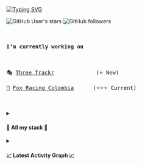 <!-- TEXT AUTOCOMPLETE -->

[![Typing SVG](https://readme-typing-svg.demolab.com?font=Cascadia+Code&weight=900&size=50&pause=1000&color=64a861&center=true&random=false&width=1000&height=100&lines=Hi+I'm+Kevnnard+%F0%9F%91%8B;I'm+full+stack+dev+%F0%9F%92%BB;I'm+indie+hacker++%F0%9F%98%AE)](https://git.io/typing-svg)

<!-- TAGS GITHUB -->

![GitHub User's stars](https://img.shields.io/github/stars/kevnnard?logo=github)
![GitHub followers](https://img.shields.io/github/followers/kevnnard?logo=github)

<pre>
  
<h4>I’m currently working on</h4>

🎭 <a href="https://challengetrackr.com">Three Trackr</a>             (⭐ New)
  
🦊 <a href="https://foxracing.com.co" taget="_blank">Fox Racing Colombia</a>      (⭐⭐⭐ Current)

</pre>

<pre></pre>
<details>
  <summary>
    <h4>🚨 All my stack 🚨</h4>
  </summary>

<table align="center">
<tr border="none">
<td width="50%" align="center">
  
## Programming languages
![typescript](https://img.shields.io/badge/-TypeScript-05122A?style=flat&logo=typescript)&nbsp;
![JavaScript](https://img.shields.io/badge/-JavaScript-05122A?style=flat&logo=javascript)&nbsp;
![Go](https://img.shields.io/badge/-Go_Lang-05122A?style=flat&logo=go)&nbsp;
![Python](https://img.shields.io/badge/-Python-05122A?style=flat&logo=python)&nbsp;
![Rust](https://img.shields.io/badge/-Rust-05122A?style=flat&logo=rust)&nbsp;
![dart](https://img.shields.io/badge/-Dart-05122A?style=flat&logo=dart)&nbsp;
![Ruby](https://img.shields.io/badge/-Ruby-05122A?style=flat&logo=ruby)&nbsp;

</td>
<td width="50%" align="center">

## Backend

![Node.js](https://img.shields.io/badge/-Node.js-05122A?style=flat&logo=node.js)&nbsp;
![Bun.js](https://img.shields.io/badge/-Bun-05122A?style=flat&logo=bun)&nbsp;
![Deno.js](https://img.shields.io/badge/-Deno-05122A?style=flat&logo=deno)&nbsp;
![Nestjs](https://img.shields.io/badge/-Nestjs-05122A?style=flat&logo=nestjs)&nbsp;
![graphql](https://img.shields.io/badge/-GraphQL-05122A?style=flat&logo=graphql)&nbsp;
![Apollographql](https://img.shields.io/badge/-Apollo-05122A?style=flat&logo=apollographql)&nbsp;
![Django](https://img.shields.io/badge/-Django-05122A?style=flat&logo=django&logoColor=092E20)&nbsp;

</td>
</tr>
</table>

<table align="center">
<tr border="none">
<td width="50%" align="center">

## Devops

![Dokcer](https://img.shields.io/badge/-Docker-05122A?style=flat&logo=docker)&nbsp;
![kubernetes](https://img.shields.io/badge/-Kubernetes-05122A?style=flat&logo=kubernetes)&nbsp;
![nginx](https://img.shields.io/badge/-NGINX-05122A?style=flat&logo=nginx)&nbsp;
![nginxproxymanager](https://img.shields.io/badge/-Nginx_Proxy_Manager-05122A?style=flat&logo=nginxproxymanager)&nbsp;
![Git](https://img.shields.io/badge/-Git-05122A?style=flat&logo=git)&nbsp;
![Amazon](https://img.shields.io/badge/-AWS-05122A?style=flat&logo=amazonaws)&nbsp;
![AmazonEC2](https://img.shields.io/badge/-AWS_EC2-05122A?style=flat&logo=amazonec2)&nbsp;
![amazoneks](https://img.shields.io/badge/-AWS_EKS-05122A?style=flat&logo=amazoneks)&nbsp;
![amazons3](https://img.shields.io/badge/-AWS_S3-05122A?style=flat&logo=amazons3)&nbsp;
![amazonroute53](https://img.shields.io/badge/-AWS_Route_53-05122A?style=flat&logo=amazonroute53)&nbsp;
![digitalocean](https://img.shields.io/badge/-Digital_Ocean-05122A?style=flat&logo=digitalocean)&nbsp;

</td>
<td width="50%" align="center">
  
## Frontend
![React](https://img.shields.io/badge/-React-05122A?style=flat&logo=react)&nbsp;
![Netx.JS](https://img.shields.io/badge/-Next.js-05122A?style=flat&logo=next.js)&nbsp;
![Astro](https://img.shields.io/badge/-Astro-05122A?style=flat&logo=astro)&nbsp;
![Remix](https://img.shields.io/badge/Remix-05122A?style=flat&logo=remix)&nbsp; 
![Vercel](https://img.shields.io/badge/Vercel-05122A?style=flat&logo=vercel)&nbsp; 
![netlify](https://img.shields.io/badge/Netlify-05122A?style=flat&logo=netlify)&nbsp;
![Zustand](https://img.shields.io/badge/-Zustand-05122A?style=flat&logo=zustand)&nbsp;
![redux.JS](https://img.shields.io/badge/-Redux-05122A?style=flat&logo=redux)&nbsp;
![TailwindCSS](https://img.shields.io/badge/-Tailwind_CSS-05122A?style=flat&logo=tailwindcss)&nbsp;
![Radixui](https://img.shields.io/badge/-Radix_UI-05122A?style=flat&logo=radixui)&nbsp;
![chadcn](https://img.shields.io/badge/-Shadcn_UI-05122A?style=flat&logo=shadcn/ui)&nbsp;
![mui](https://img.shields.io/badge/MUI-05122A?style=flat&logo=mui)&nbsp; 
![Bootstrap](https://img.shields.io/badge/-Bootstrap-05122A?style=flat&logo=bootstrap&logoColor=563D7C)&nbsp;
![HTML](https://img.shields.io/badge/-HTML-05122A?style=flat&logo=HTML5)&nbsp;
![CSS](https://img.shields.io/badge/-CSS-05122A?style=flat&logo=CSS3&logoColor=1572B6)&nbsp;
![shopify](https://img.shields.io/badge/Shopify-05122A?style=flat&logo=shopify)&nbsp;

</td>
</tr>
</table>

<table align="center">
<tr border="none">
<td width="50%" align="center">
  
## Database
![mongodb](https://img.shields.io/badge/-MongoDB-05122A?style=flat&logo=mongodb)&nbsp;
![postgresql](https://img.shields.io/badge/-PostgreSQL-05122A?style=flat&logo=postgresql)&nbsp;
![mysql](https://img.shields.io/badge/-MySQL-05122A?style=flat&logo=mysql)&nbsp;
![redis](https://img.shields.io/badge/-Redis-05122A?style=flat&logo=redis)&nbsp;
![sqlite](https://img.shields.io/badge/-SQLite-05122A?style=flat&logo=sqlite)&nbsp;

</td>
<td width="50%" align="center">
  
## Tools
![Neo Vim](https://img.shields.io/badge/-Neo_Vim-05122A?style=flat&logo=neovim)&nbsp;
![fedora](https://img.shields.io/badge/-fedora-05122A?style=flat&logo=fedora)&nbsp;
![Visual Studio Code](https://img.shields.io/badge/-Visual%20Studio%20Code-05122A?style=flat&logo=visual-studio-code&logoColor=007ACC)&nbsp;
![GitHub](https://img.shields.io/badge/-GitHub-05122A?style=flat&logo=github)&nbsp;
![postman](https://img.shields.io/badge/-Postman-05122A?style=flat&logo=postman)&nbsp;
![Illustrator](https://img.shields.io/badge/-Illustrator-05122A?style=flat&logo=adobe-illustrator)&nbsp;
![Photoshop](https://img.shields.io/badge/-Photoshop-05122A?style=flat&logo=adobe-photoshop)&nbsp;

</td>
</tr>
</table>

<table align="center">
<tr border="none">
<td width="50%" align="center">
  
## Mobile
![react](https://img.shields.io/badge/-React_Native-05122A?style=flat&logo=react)&nbsp;
![flutter](https://img.shields.io/badge/-Flutter-05122A?style=flat&logo=flutter)&nbsp;
![Swift](https://img.shields.io/badge/-Swift-05122A?style=flat&logo=swift)&nbsp;
![androidstudio](https://img.shields.io/badge/-Android_Studio-05122A?style=flat&logo=androidstudio)&nbsp;

</td>
</tr>
</table>
</details>

<details>
  <summary>
    <h4>📈 Latest Activity Graph 📈</h4>
  </summary>
  
  [![Ashutosh's github activity graph](https://github-readme-activity-graph.vercel.app/graph?username=kevnnard&theme=github-compact)](https://github.com/kevnnard/github-readme-activity-graph)
</details>

<pre></pre>
 
 
 
 
 
 
 
 
 
 
 
 
 
 
 
 
 
 
 
 
 
 
 
 
 
 
 
 
 
 
 
 
 
 
 
 
 
 
 
 
 
 
 
 
 
 
 
 
 
 
 
 
 
 
 
 
 
 
 
 
 

